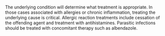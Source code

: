 The underlying condition will determine what treatment is appropriate. In those cases associated with allergies or chronic inflammation, treating the underlying cause is critical. Allergic reaction treatments include cessation of the offending agent and treatment with antihistamines. Parasitic infections should be treated with concomitant therapy such as albendazole.